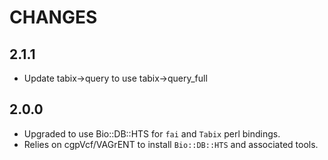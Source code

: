 # CHANGES

## 2.1.1

* Update tabix->query to use tabix->query_full

## 2.0.0

* Upgraded to use Bio::DB::HTS for `fai` and `Tabix` perl bindings.
* Relies on cgpVcf/VAGrENT to install `Bio::DB::HTS` and associated tools.
